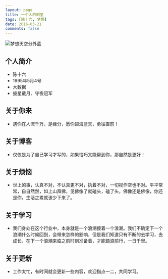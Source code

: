 ```yaml
---
layout: page
title: 一个人的朝圣
tags: [陈十六, 梦想]
date: 2016-03-21
comments: false
---
```

![梦想天空分外蓝](http://poykjx8e5.bkt.clouddn.com/PinkCloud.png)

## 个人简介
* 陈十六 
* 1995年5月4号
* 大数据
* 披星戴月、守夜冠军

## 关于你来
* 遇你在人流千万，是缘分，愿你碧海蓝天，勇往直前！

## 关于博客
* 仅仅是为了自己学习才写的，如果恰巧又能帮到你，那自然是更好！

## 关于烦恼
* 世上的事，认真不对，不认真更不对，执着不对，一切视作空也不对。平平常常，自自然然，如上山拜佛，见佛像了就磕头，磕了头，佛像还是佛像，你还是你，生活之累就该少下来了。

## 关于学习
* 我们身处在这个行业中，本身就是一个浪潮接着一个浪潮。我们不确定下一个浪潮什么时候回到，会带来怎样的影响，但是我们知道只有不断的去学习，去成长，在下一个浪潮来临之前时刻准备着，才能踏浪前行，一日千里。

## 关于更新
* 工作太忙，有时间就会更新一些内容，欢迎指点一二，共同学习。 


